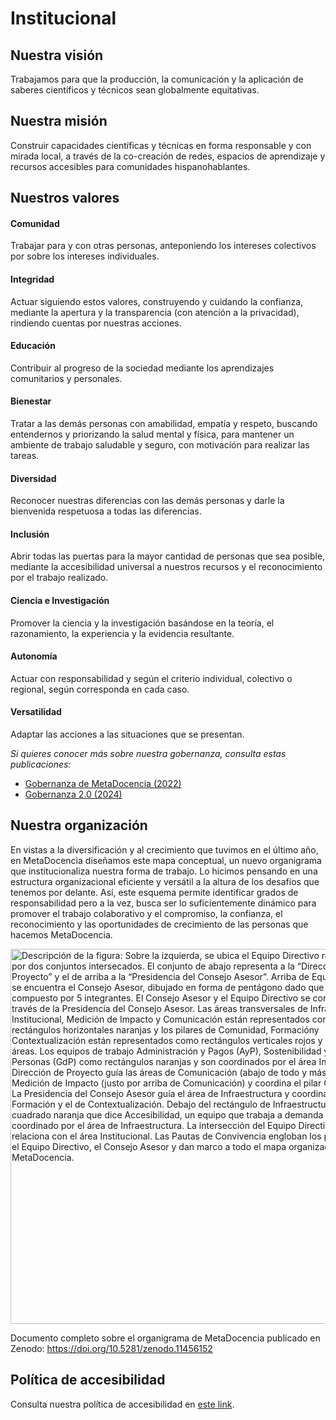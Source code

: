 # Institucional

## Nuestra visión 

Trabajamos para que la producción, la comunicación y la aplicación de saberes científicos y técnicos sean globalmente equitativas.

## Nuestra misión 

Construir capacidades científicas y técnicas en forma responsable y con mirada local, a través de la co-creación de redes, espacios de aprendizaje y recursos accesibles para comunidades hispanohablantes.

## Nuestros valores

#### Comunidad
Trabajar para y con otras personas, anteponiendo los intereses colectivos por sobre los intereses individuales.

#### Integridad
Actuar siguiendo estos valores, construyendo y cuidando la confianza, mediante la apertura y la transparencia (con atención a la privacidad), rindiendo cuentas por nuestras acciones.

#### Educación
Contribuir al progreso de la sociedad mediante los aprendizajes comunitarios y personales.

#### Bienestar
Tratar a las demás personas con amabilidad, empatía y respeto, buscando entendernos y priorizando la salud mental y física, para mantener un ambiente de trabajo saludable y seguro, con motivación para realizar las tareas.

#### Diversidad
Reconocer nuestras diferencias con las demás personas y darle la bienvenida respetuosa a todas las diferencias. 

#### Inclusión
Abrir todas las puertas para la mayor cantidad de personas que sea  posible, mediante la accesibilidad universal a nuestros recursos y el reconocimiento por el trabajo realizado.

#### Ciencia e Investigación
Promover la ciencia y la investigación basándose en la teoría, el  razonamiento, la experiencia y la evidencia resultante. 

#### Autonomía
Actuar con responsabilidad y según el criterio individual, colectivo o regional, según corresponda en cada caso.

#### Versatilidad
Adaptar las acciones a las situaciones que se presentan.

*Si quieres conocer más sobre nuestra gobernanza, consulta estas publicaciones:*
- [Gobernanza de MetaDocencia (2022)](https://zenodo.org/records/7398893)
- [Gobernanza 2.0 (2024)](https://zenodo.org/records/12522913)

## Nuestra organización
En vistas a la diversificación y al crecimiento que tuvimos en el último año, en MetaDocencia diseñamos este mapa conceptual, un nuevo organigrama que institucionaliza nuestra forma de trabajo. Lo hicimos pensando en una estructura organizacional eficiente y versátil a la altura de los desafíos que tenemos por delante. Así, este esquema permite identificar grados de responsabilidad pero a la vez, busca ser lo suficientemente dinámico para promover el trabajo colaborativo y el compromiso, la confianza, el reconocimiento y las oportunidades de crecimiento de las personas que hacemos MetaDocencia. 

<img src="https://www.metadocencia.org/img/organigramaMD2024.jpg" alt="Descripción de la figura: Sobre la izquierda, se ubica el Equipo Directivo representado por dos conjuntos intersecados. El conjunto de abajo representa a la “Dirección de Proyecto” y el de arriba a la “Presidencia del Consejo Asesor”. Arriba de Equipo Directivo, se encuentra el Consejo Asesor, dibujado en forma de pentágono dado que está compuesto por 5 integrantes. El Consejo Asesor y el Equipo Directivo se comunican a través de la Presidencia del Consejo Asesor. Las áreas transversales de Infraestructura, Institucional, Medición de Impacto y Comunicación están representados como rectángulos horizontales naranjas y los pilares de Comunidad, Formacióny Contextualización están representados como rectángulos verticales rojos y atraviesan las áreas. Los equipos de trabajo Administración y Pagos (AyP), Sostenibilidad y Gestión de Personas (GdP) como rectángulos naranjas y son coordinados por el área Institucional. La Dirección de Proyecto guía las áreas de Comunicación (abajo de todo y más externa) y de Medición de Impacto (justo por arriba de Comunicación) y coordina el pilar Comunidad. La Presidencia del Consejo Asesor guía el área de Infraestructura y coordina el pilar de Formación y el de Contextualización. Debajo del rectángulo de Infraestructura se ubica un cuadrado naranja que dice Accesibilidad, un equipo que trabaja a demanda y que es coordinado por el área de Infraestructura. La intersección del Equipo Directivo se relaciona con el área Institucional. Las Pautas de Convivencia engloban los pilares, áreas, el Equipo Directivo, el Consejo Asesor y dan marco a todo el mapa organizacional de MetaDocencia." width="600px"/>

Documento completo sobre el organigrama de MetaDocencia publicado en Zenodo: https://doi.org/10.5281/zenodo.11456152

## Política de accesibilidad

Consulta nuestra política de accesibilidad en [este link](https://www.metadocencia.org/politica_accesibilidad/).
